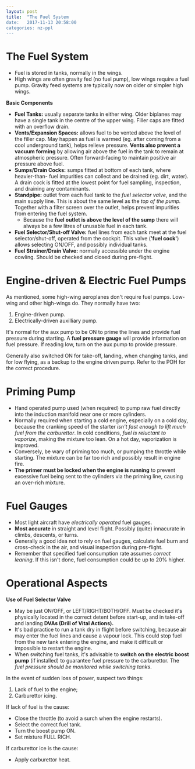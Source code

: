 ```yaml
---
layout: post
title:  "The Fuel System
date:   2017-11-13 20:58:00
categories: nz-ppl
---
```


# The Fuel System

 * Fuel is stored in tanks, normally in the wings.
 * High wings are often gravity fed (no fuel pump), low wings require a fuel pump.
   Gravity feed systems are typically now on older or simpler high wings.

**Basic Components**

 * **Fuel Tanks:** usually separate tanks in either wing. Older biplanes may have
   a single tank in the centre of the upper wing. Filler caps are fitted with
   an overflow drain.
 * **Vents/Expansion Spaces:** allows fuel to be vented above the level of the
   filler cap. May happen as fuel is warmed (eg. after coming from a cool
   underground tank), helps relieve pressure. **Vents also prevent a vacuum
   forming** by allowing air above the fuel in the tank to remain at atmospheric
   pressure. Often forward-facing to maintain positive air pressure above fuel.
 * **Sumps/Drain Cocks:** sumps fitted at bottom of each tank, where heavier-than-
   fuel impurities can collect and be drained (eg. dirt, water). A drain cock is
   fitted at the lowest point for fuel sampling, inspection, and draining any
   contaminants.
 * **Standpipe:** outlet from each fuel tank to the *fuel selector valve*, and
   the main supply line. This is about the same level as the *top of the pump.*
   Together with a filter screen over the outlet, helps prevent impurities from
   entering the fuel system.
    * Because the **fuel outlet is above the level of the sump** there will
      always be a few litres of unusable fuel in each tank.
 * **Fuel Selector/Shut-off Valve:** fuel lines from each tank meet at the fuel
   selector/shut-off, operated from the cockpit. This valve (**'fuel cock'**)
   allows selecting ON/OFF, and possibly individual tanks.
 * **Fuel Strainer/Drain Valve:** normally accessible under the engine cowling.
   Should be checked and closed during pre-flight.

# Engine-driven & Electric Fuel Pumps

As mentioned, some high-wing aeroplanes don't require fuel pumps. Low-wing and
other high-wings do. They normally have two:

 1. Engine-driven pump.
 2. Electrically-driven auxilliary pump.

It's normal for the aux pump to be ON to prime the lines and provide fuel
pressure during starting. A **fuel pressure gauge** will provide information
on fuel pressure. If reading low, turn on the aux pump to provide pressure.

Generally also switched ON for take-off, landing, when changing tanks, and
for low flying, as a backup to the engine driven pump. Refer to the POH for
the correct procedure.

# Priming Pump

 * Hand operated pump used (when required) to pump raw fuel directly into
   the induction manifold near one or more cylinders.
 * Normally required when starting a cold engine, especially on a cold day,
   because the cranking speed of the starter *isn't fast enough to lift
   much fuel from the carburettor*. In cold conditions, *fuel is reluctant
   to vaporize*, making the mixture too lean. On a hot day, vaporization is
   improved.
 * Conversely, be wary of priming too much, or pumping the throttle while
   starting. The mixture can be far too rich and possibly result in engine fire.
 * **The primer must be locked when the engine is running** to prevent
   excessive fuel being sent to the cylinders via the priming line, causing an
   over-rich mixture.

# Fuel Gauges

 * Most light aircraft have *electrically operated* fuel gauges.
 * **Most accurate** in straight and level flight. Possibly (quite) innacurate
   in climbs, descents, or turns.
 * Generally a good idea not to rely on fuel gauges, calculate fuel burn and
   cross-check in the air, and visual inspection during pre-flight.
 * Remember that specified fuel consumption rate assumes *correct leaning*. If
   this isn't done, fuel consumption could be up to 20% higher.

# Operational Aspects

**Use of Fuel Selector Valve**

 * May be just ON/OFF, or LEFT/RIGHT/BOTH/OFF. Must be checked it's physically
   located in the correct detent before start-up, and in take-off and landing
   **DVAs (Drill of Vital Actions).**
 * It's bad practice to run a tank dry in flight before switching, because air
   may enter the fuel lines and cause a vapour lock. This could stop fuel from
   the new tank entering the engine, and make it difficult or impossible to
   restart the engine.
 * When switching fuel tanks, it's advisable to **switch on the electric boost
   pump** (if installed) to guarantee fuel pressure to the carburettor. The
   *fuel pressure should be monitored while switching tanks*.

In the event of sudden loss of power, suspect two things:

 1. Lack of fuel to the engine;
 2. Carburettor icing.

If lack of fuel is the cause:

 * Close the throttle (to avoid a surch when the engine restarts).
 * Select the correct fuel tank.
 * Turn the boost pump ON.
 * Set mixture FULL RICH.

If carburettor ice is the cause:

 * Apply carburettor heat.
